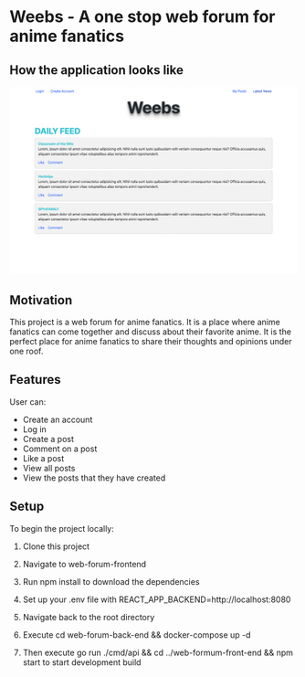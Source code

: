 # Weebs - A one stop web forum for anime fanatics

## How the application looks like

![image](docs/home.png)

## Motivation

This project is a web forum for anime fanatics. It is a place where anime fanatics can come together and discuss about their favorite anime. It is the perfect place for anime fanatics to share their thoughts and opinions under one roof.

## Features

User can:

- Create an account
- Log in
- Create a post
- Comment on a post
- Like a post
- View all posts
- View the posts that they have created

## Setup

To begin the project locally:

1. Clone this project

2. Navigate to web-forum-frontend
3. Run npm install to download the dependencies
4. Set up your .env file with REACT_APP_BACKEND=http://localhost:8080

5. Navigate back to the root directory
6. Execute cd web-forum-back-end && docker-compose up -d
7. Then execute go run ./cmd/api && cd ../web-formum-front-end && npm start to start development build
